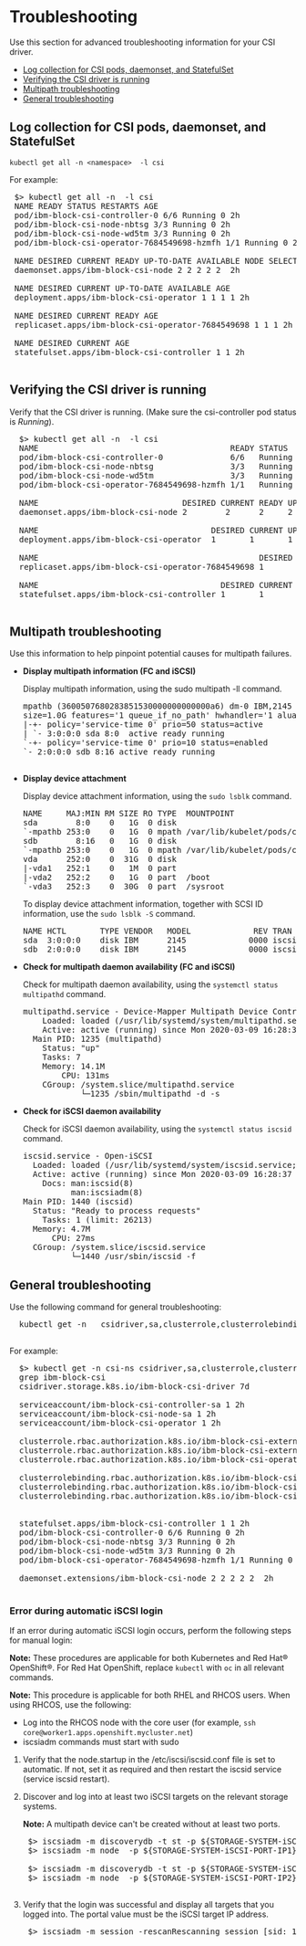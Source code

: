 # Troubleshooting
Use this section for advanced troubleshooting information for your CSI driver.

- [Log collection for CSI pods, daemonset, and StatefulSet](#Log-collection-for-CSI-pods-daemonset-and-StatefulSet)
- [Verifying the CSI driver is running](#Verifying-the-CSI-driver-is-running)
- [Multipath troubleshooting](#Multipath-troubleshooting)
- [General troubleshooting](#General-troubleshooting)

## Log collection for CSI pods, daemonset, and StatefulSet

 `kubectl get all -n <namespace>  -l csi`

 For example:

 <pre>
 $> kubectl get all -n <namespace> -l csi
 NAME READY STATUS RESTARTS AGE
 pod/ibm-block-csi-controller-0 6/6 Running 0 2h
 pod/ibm-block-csi-node-nbtsg 3/3 Running 0 2h
 pod/ibm-block-csi-node-wd5tm 3/3 Running 0 2h
 pod/ibm-block-csi-operator-7684549698-hzmfh 1/1 Running 0 2h

 NAME DESIRED CURRENT READY UP-TO-DATE AVAILABLE NODE SELECTOR AGE
 daemonset.apps/ibm-block-csi-node 2 2 2 2 2 <none> 2h

 NAME DESIRED CURRENT UP-TO-DATE AVAILABLE AGE
 deployment.apps/ibm-block-csi-operator 1 1 1 1 2h

 NAME DESIRED CURRENT READY AGE
 replicaset.apps/ibm-block-csi-operator-7684549698 1 1 1 2h

 NAME DESIRED CURRENT AGE
 statefulset.apps/ibm-block-csi-controller 1 1 2h
 </pre>
 
## Verifying the CSI driver is running

  Verify that the CSI driver is running. (Make sure the csi-controller pod status is _Running_).

  <pre>
  $> kubectl get all -n <namespace> -l csi
  NAME                                        READY STATUS  RESTARTS  AGE
  pod/ibm-block-csi-controller-0              6/6   Running 0         2h
  pod/ibm-block-csi-node-nbtsg                3/3   Running 0         2h
  pod/ibm-block-csi-node-wd5tm                3/3   Running 0         2h
  pod/ibm-block-csi-operator-7684549698-hzmfh 1/1   Running 0         2h

  NAME                              DESIRED CURRENT READY UP-TO-DATE  AVAILABLE NODE SELECTOR AGE
  daemonset.apps/ibm-block-csi-node 2        2      2     2           2         <none>        2h

  NAME                                    DESIRED CURRENT UP-TO-DATE  AVAILABLE AGE
  deployment.apps/ibm-block-csi-operator  1       1       1           1         2h

  NAME                                              DESIRED CURRENT READY AGE
  replicaset.apps/ibm-block-csi-operator-7684549698 1       1       1     2h

  NAME                                      DESIRED CURRENT AGE
  statefulset.apps/ibm-block-csi-controller 1       1       2h
  </pre>

## Multipath troubleshooting

Use this information to help pinpoint potential causes for multipath failures.

-   **Display multipath information (FC and iSCSI)**

    Display multipath information, using the sudo multipath -ll command.

    <pre>
    mpathb (3600507680283851530000000000000a6) dm-0 IBM,2145
    size=1.0G features='1 queue_if_no_path' hwhandler='1 alua' wp=rw
    |-+- policy='service-time 0' prio=50 status=active
    | `- 3:0:0:0 sda 8:0  active ready running
    `-+- policy='service-time 0' prio=10 status=enabled
    `- 2:0:0:0 sdb 8:16 active ready running

-   **Display device attachment**

    Display device attachment information, using the `sudo lsblk` command.

    <pre>
    NAME     MAJ:MIN RM SIZE RO TYPE  MOUNTPOINT
    sda        8:0    0   1G  0 disk  
    `-mpathb 253:0    0   1G  0 mpath /var/lib/kubelet/pods/c9fee230-6227-11ea-a0b6-52fdfc072182/volumes/kubernetes.io~csi/pvc-32a7e21b-6227-11ea-a0b6-52fdfc
    sdb        8:16   0   1G  0 disk  
    `-mpathb 253:0    0   1G  0 mpath /var/lib/kubelet/pods/c9fee230-6227-11ea-a0b6-52fdfc072182/volumes/kubernetes.io~csi/pvc-32a7e21b-6227-11ea-a0b6-52fdfc
    vda      252:0    0  31G  0 disk  
    |-vda1   252:1    0   1M  0 part  
    |-vda2   252:2    0   1G  0 part  /boot
    `-vda3   252:3    0  30G  0 part  /sysroot
    </pre>

    To display device attachment information, together with SCSI ID information, use the `sudo lsblk -S` command.

    <pre>
    NAME HCTL       TYPE VENDOR   MODEL             REV TRAN
    sda  3:0:0:0    disk IBM      2145             0000 iscsi
    sdb  2:0:0:0    disk IBM      2145             0000 iscsi
    </pre>

-   **Check for multipath daemon availability (FC and iSCSI)**

    Check for multipath daemon availability, using the `systemctl status multipathd` command.

    <pre>
    multipathd.service - Device-Mapper Multipath Device Controller
        Loaded: loaded (/usr/lib/systemd/system/multipathd.service; enabled; vendor preset: enabled)
        Active: active (running) since Mon 2020-03-09 16:28:37 UTC; 22min ago
      Main PID: 1235 (multipathd)
        Status: "up"
        Tasks: 7
        Memory: 14.1M
            CPU: 131ms
        CGroup: /system.slice/multipathd.service
                └─1235 /sbin/multipathd -d -s
    </pre>

-   **Check for iSCSI daemon availability**

    Check for iSCSI daemon availability, using the `systemctl status iscsid` command.

    <pre>
    iscsid.service - Open-iSCSI
      Loaded: loaded (/usr/lib/systemd/system/iscsid.service; enabled; vendor preset: disabled)
      Active: active (running) since Mon 2020-03-09 16:28:37 UTC; 22min ago
        Docs: man:iscsid(8)
              man:iscsiadm(8)
    Main PID: 1440 (iscsid)
      Status: "Ready to process requests"
        Tasks: 1 (limit: 26213)
      Memory: 4.7M
          CPU: 27ms
      CGroup: /system.slice/iscsid.service
              └─1440 /usr/sbin/iscsid -f
    </pre>

## General troubleshooting

Use the following command for general troubleshooting:

  <pre>
  kubectl get -n <namespace>  csidriver,sa,clusterrole,clusterrolebinding,statefulset,pod,daemonset | grep ibm-block-csi
  </pre>

For example:

  <pre>
  $> kubectl get -n csi-ns csidriver,sa,clusterrole,clusterrolebinding,statefulset,pod,daemonset |
  grep ibm-block-csi
  csidriver.storage.k8s.io/ibm-block-csi-driver 7d

  serviceaccount/ibm-block-csi-controller-sa 1 2h
  serviceaccount/ibm-block-csi-node-sa 1 2h
  serviceaccount/ibm-block-csi-operator 1 2h

  clusterrole.rbac.authorization.k8s.io/ibm-block-csi-external-attacher-clusterrole 2h
  clusterrole.rbac.authorization.k8s.io/ibm-block-csi-external-provisioner-clusterrole 2h
  clusterrole.rbac.authorization.k8s.io/ibm-block-csi-operator 2h

  clusterrolebinding.rbac.authorization.k8s.io/ibm-block-csi-external-attacher-clusterrolebinding 2h
  clusterrolebinding.rbac.authorization.k8s.io/ibm-block-csi-external-provisioner-clusterrolebinding 2h
  clusterrolebinding.rbac.authorization.k8s.io/ibm-block-csi-operator 2h


  statefulset.apps/ibm-block-csi-controller 1 1 2h
  pod/ibm-block-csi-controller-0 6/6 Running 0 2h
  pod/ibm-block-csi-node-nbtsg 3/3 Running 0 2h
  pod/ibm-block-csi-node-wd5tm 3/3 Running 0 2h
  pod/ibm-block-csi-operator-7684549698-hzmfh 1/1 Running 0 2h

  daemonset.extensions/ibm-block-csi-node 2 2 2 2 2 <none> 2h
  </pre>

### Error during automatic iSCSI login

If an error during automatic iSCSI login occurs, perform the following steps for manual login:

**Note:** These procedures are applicable for both Kubernetes and Red Hat® OpenShift®. For Red Hat OpenShift, replace `kubectl` with `oc` in all relevant commands.

**Note:** This procedure is applicable for both RHEL and RHCOS users. When using RHCOS, use the following:

-   Log into the RHCOS node with the core user (for example, `ssh core@worker1.apps.openshift.mycluster.net`)
-   iscsiadm commands must start with sudo

1. Verify that the node.startup in the /etc/iscsi/iscsid.conf file is set to automatic. If not, set it as required and then restart the iscsid service (service iscsid restart).
2. Discover and log into at least two iSCSI targets on the relevant storage systems.

    **Note:** A multipath device can't be created without at least two ports.

    <pre>
    $> iscsiadm -m discoverydb -t st -p ${STORAGE-SYSTEM-iSCSI-PORT-IP1}:3260 --discover
    $> iscsiadm -m node  -p ${STORAGE-SYSTEM-iSCSI-PORT-IP1} --login
        
    $> iscsiadm -m discoverydb -t st -p ${STORAGE-SYSTEM-iSCSI-PORT-IP2}:3260 --discover
    $> iscsiadm -m node  -p ${STORAGE-SYSTEM-iSCSI-PORT-IP2} --login

3. Verify that the login was successful and display all targets that you logged into. The portal value must be the iSCSI target IP address.

    <pre>
    $> iscsiadm -m session -rescanRescanning session [sid: 1, target: {storage system IQN},portal: {storage system iSCSI port IP},{port number}